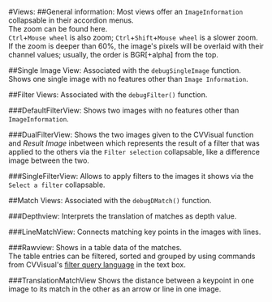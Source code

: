 #Views:
##General information:
Most views offer an `ImageInformation` collapsable in their accordion menus.  
The zoom can be found here.  
`Ctrl`+`Mouse wheel` is also zoom; `Ctrl`+`Shift`+`Mouse wheel` is a slower zoom.  
If the zoom is deeper than 60%, the image's pixels will be overlaid with their channel values; usually, the order is BGR[+alpha] from the top.    
  
##Single Image View:
Associated with the `debugSingleImage` function.  
Shows one single image with no features other than `Image Information`.  

##Filter Views:
Associated with the `debugFilter()` function.  

###DefaultFilterView:
Shows two images with no features other than `ImageInformation`.  

###DualFilterView:
Shows the two images given to the CVVisual function and _Result Image_ inbetween 
which represents the result of a filter that was applied to the others via the `Filter selection` collapsable,
like a difference image between the two.  
  
###SingleFilterView:
Allows to apply filters to the images it shows via the `Select a filter` collapsable.  

##Match Views:
Associated with the `debugDMatch()` function.  

###Depthview: 
Interprets the translation of matches as depth value. 

###LineMatchView:
Connects matching key points in the images with lines.  

###Rawview:
Shows in a table data of the matches.  
The table entries can be filtered, sorted and grouped by using commands from CVVisual's [filter query language](filterquery-ref.html) in the text box.  

###TranslationMatchView
Shows the distance between a keypoint in one image to its match in the other as an arrow or line in one image.
